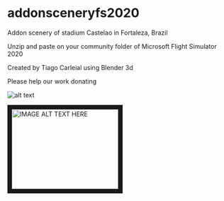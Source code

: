 # addonsceneryfs2020 

Addon scenery of stadium Castelao in Fortaleza, Brazil

Unzip and paste on your community folder of Microsoft Flight Simulator 2020

Created by Tiago Carleial using Blender 3d

Please help our work donating 

![alt text](https://ps.w.org/button-paypal-donation/assets/icon-256x256.jpg?rev=1682981 "Donate")

<a href="http://www.google.com" target="_blank"><img src="https://ps.w.org/button-paypal-donation/assets/icon-256x256.jpg?rev=1682981" 
alt="IMAGE ALT TEXT HERE" width="240" height="180" border="10" /></a>


